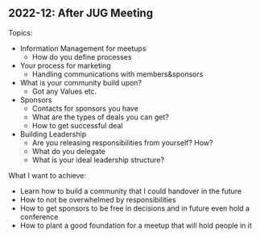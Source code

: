 ## 2022-12: After JUG Meeting

Topics:
- Information Management for meetups
    - How do you define processes 
- Your process for marketing
    - Handling communications with members&sponsors
- What is your community build upon?
    - Got any Values etc.
- Sponsors
    - Contacts for sponsors you have
    - What are the types of deals you can get?
    - How to get successful deal
- Building Leadership
    - Are you releasing responsibilities from yourself? How?
    - What do you delegate
    - What is your ideal leadership structure?

What I want to achieve:
- Learn how to build a community that I could handover in the future
- How to not be overwhelmed by responsibilities
- How to get sponsors to be free in decisions and in future even hold a conference
- How to plant a good foundation for a meetup that will hold people in it
